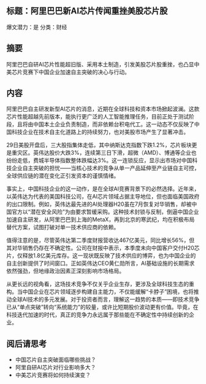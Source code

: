 ## 标题：阿里巴巴新AI芯片传闻重挫美股芯片股
爆文潜力：是
分类：财经

## 摘要
阿里巴巴自研AI芯片性能超旧版、采用本土制造，引发美股芯片股重挫，也凸显中美芯片竞赛下中国企业加速自主突破的决心与行动。

## 内容
阿里巴巴自主研发新型AI芯片的消息，近期在全球科技和资本市场掀起波澜。这款芯片性能超越先前版本，能执行更广泛的人工智能推理任务，目前正处于测试阶段，且将由中国本土企业负责制造，而非依赖台积电代工。这一动态不仅反映了中国科技企业在技术自主化道路上的持续努力，也对美股市场产生了显著冲击。

29日美股开盘后，三大股指集体走低，其中纳斯达克指数下跌1.2%，芯片板块更是重灾区。英伟达股价大跌3%，连续第三日下滑，超微（AMD）、博通等企业也纷纷走低，费城半导体指数整体跌幅达3%。这一连锁反应，显示出市场对中国科技企业自主突破的担忧——当核心技术的竞争从单一产品延伸至产业链自主可控，全球供应链的潜在变化正引发资本的谨慎情绪。

事实上，中国科技企业的这一动作，是在全球AI竞赛背景下的必然选择。近年来，以英伟达为代表的美国科技公司，在AI芯片领域占据主导地位，但也面临美国政府的出口限制。例如，英伟达最先进的AI处理器H20虽在7月恢复对华销售，却被中国官方以“潜在安全风险”为由要求暂缓采购。这种技术封锁与反制，倒逼中国企业加速自主研发，从阿里巴巴到上海的MetaX，再到北京的寒武纪，均在积极布局替代方案，试图打破对单一技术供应商的依赖。

值得注意的是，尽管英伟达第二季度财报营收达467亿美元，同比增长56%，但其对华销售仍存在不确定性。公司在财报中表示，本季度未向中国客户交付H20芯片，仅释放1.8亿美元库存。这一现状既反映了技术供应的博弈，也为中国企业的自主创新提供了时间窗口。正如英伟达CEO黄仁勋所言，AI基础设施的长期需求依然强劲，但地缘政治因素正深刻影响市场格局。

从更长远的视角看，这场技术竞争不仅关乎企业生存，更涉及全球科技生态的重构。当中国企业在芯片领域逐步构建自主能力，不仅能缓解“卡脖子”困境，也将推动全球AI技术的多元发展。对于投资者而言，理解这一趋势的本质——即技术竞争已从“单点突破”转向“系统能力”的较量，或许比短期股价波动更有价值。毕竟，在科技迭代加速的时代，真正的竞争力永远属于那些能在不确定性中持续创新的企业。

## 阅后请思考
- 中国芯片自主突破面临哪些挑战？
- 阿里自研AI芯片对行业影响多大？
- 中美芯片竞赛将如何持续演变？
